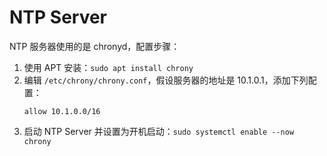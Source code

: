 # NTP Server

NTP 服务器使用的是 chronyd，配置步骤：

1. 使用 APT 安装：`sudo apt install chrony`
2. 编辑 `/etc/chrony/chrony.conf`，假设服务器的地址是 10.1.0.1，添加下列配置：
    ```
    allow 10.1.0.0/16
    ```
3. 启动 NTP Server 并设置为开机启动：`sudo systemctl enable --now chrony`
